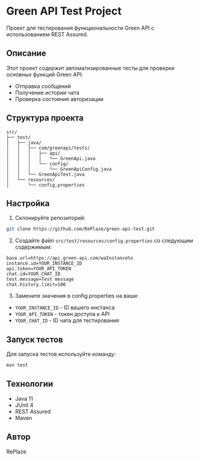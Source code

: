 # Green API Test Project

Проект для тестирования функциональности Green API с использованием REST Assured.

## Описание

Этот проект содержит автоматизированные тесты для проверки основных функций Green API:
- Отправка сообщений
- Получение истории чата
- Проверка состояния авторизации

## Структура проекта

```
src/
├── test/
│   ├── java/
│   │   ├── com/greenapi/tests/
│   │   │   ├── api/
│   │   │   │   └── GreenApi.java
│   │   │   └── config/
│   │   │       └── GreenApiConfig.java
│   │   └── GreenApiTest.java
│   └── resources/
│       └── config.properties
```

## Настройка

1. Склонируйте репозиторий:
```bash
git clone https://github.com/RePlaze/green-api-test.git
```

2. Создайте файл `src/test/resources/config.properties` со следующим содержимым:
```properties
base.url=https://api.green-api.com/waInstance%s
instance.id=YOUR_INSTANCE_ID
api.token=YOUR_API_TOKEN
chat.id=YOUR_CHAT_ID
test.message=Test message
chat.history.limit=100
```

3. Замените значения в config.properties на ваши:
- `YOUR_INSTANCE_ID` - ID вашего инстанса
- `YOUR_API_TOKEN` - токен доступа к API
- `YOUR_CHAT_ID` - ID чата для тестирования

## Запуск тестов

Для запуска тестов используйте команду:
```bash
mvn test
```

## Технологии

- Java 11
- JUnit 4
- REST Assured
- Maven

## Автор

RePlaze 